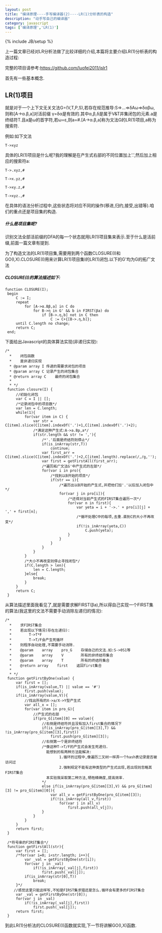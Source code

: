 ```yaml
---
layout: post
title: "编译原理----手写编译器(2)----LR(1)分析表的构造"
description: "动手写自己的编译器"
category: javascript
tags: ['编译原理','LR(1)']
---
```

{% include JB/setup %}

上一篇文章已经对LR分析法做了比较详细的介绍,本篇将主要介绍LR(1)分析表的构造过程:

完整的项目请参考:https://github.com/luofei2011/jslr1

首先有一些基本概念.

## LR(1)项目

就是对于一个上下文无关文法G=(V,T,P,S),若存在规范推导:S=>...=>δAω=>δαβω,则称[A->α.β,a]对活前缀 γ=δα是有效的.其中α,β,δ是属于V&T并集闭包的元素.a是终结符T.且a是ω的首字符,若ω=ε,则a=#.[A->α.β,a]称为文法G的LR(1)项目,a称为搜索符.

例如:如下文法

    T->xyz

具体的LR(1)项目是什么呢?我的理解是在产生式右部的不同位置加上'.',然后加上相应的搜索符a:

    T->.xyz,#

    T->x.yz,#

    T->xy.z,#

    T->xyz.,#

在具体的语法分析过程中,这些状态将对应不同的操作(移进,归约,接受,出错等).咱们的重点还是项目集的构造.

##### 什么是项目集呢?

识别文法全部活前缀的DFA的每一个状态就用LR(1)项目集来表示.至于什么是活前缀,前面一篇文章有提到.

为了构造文法的LR(1)项目集,需要用到两个函数CLOSURE(I)和GO(I,X).CLOSURE(I)用来计算LR(1)项目集I的LR(1)闭包.以下的G'均为G的拓广文法

##### CLOSURE(I)的算法描述如下:

    function CLOSURE(I);
     begin
         C := I;
         repeat
             for [A->α.Bβ,a] in C do
                 for B->η in G' && b in FIRST(βa) do
                     if [B->.η,b] not in C then 
                         C := C+{[B->.η,b]};
         until C.length no change;
         return C;
     end;

下面给出Javascript的具体算法实现(非递归实现):

    /*
      *    闭包函数
      *    是非递归实现
      * @param array I 传递的需要求闭包的项目
      * @param array C 记录产生的闭包集合
      * @return array C    最终的闭包集合
      *
      * */
     function closure(I) {
         //初始化闭包
         var C = I || [];    
         /*记录闭包中的项目数*/
         var len = C.length;
         while(1){
             for(var item in C) {
                 var str = C[item].slice(C[item].indexOf('.')+1,C[item].indexOf('.')+2);
                 /*满足这种产生式:A->a.Bp,a*/
                 if(str.length && str != ','){
                     /*'.'后面是终结符则停止*/
                     if(is_inArray(str,T))
                         continue;
                     var first_arr = C[item].slice(C[item].indexOf('.')+2,C[item].length).replace(/,/g,'');
                     var first = getFirstAll(first_arr);
                     /*遍历拓广文法G'中产生式的左部*/
                     for(var i in pro){
                         /*找到以B开始的项目*/
                         if(str == i){
                             /*遍历出以B开始的产生式,并把他们加'.'以后加入闭包中*/
                             for(var j in pro[i]){
                                 /*还得对当前产生式的FIRST集合遍历一次*/
                                 for(var n in first){
                                     var yeta = i + '->.' + pro[i][j] + ',' + first[n];
                                     /*循环处理C中的每项,去重.直到C的大小不再改变*/
                                     if(!is_inArray(yeta,C))
                                         C.push(yeta);
                                 }
                             }
                         }
                     }
                 }
             }
             /*大小不再改变则停止寻找闭包*/
             if(C.length > len){
                 len = C.length;
             }else{
                 break;
             }
         }
         return C;
     }

从算法描述里面我看见了,就是需要求解FIRST(βa),所以得自己实现一个FIRST集的算法(我这里的文法不需要手动消除左递归的情况):

    /*
      *    求FIRST集合
      *    若出现以下情况(存在左递归):
      *        T->T*F
      *        T->T/F会产生死循环
      *    则程序自动处理,不需要手动消除.
      *    @param    array    pro_G    存储自己的文法.如:S->0S1等
      *    @param    array    V        所有的非终结符集合
      *    @param    array    T        所有的终结符集合
      *    @return array    first    返回first集合
      *
      * */
     function getFirstByOne(value) {
         var first = [];    
         if(is_inArray(value,T) || value == '#')
             first.push(value);
         if(is_inArray(value,V)){
             //找出所有的X->a/X->Y型产生式
             var all_x = [];
             for(var item in pro_G){
                 //产生式的右部
                 if(pro_G[item][0] == value){
                     //右侧是终结符并且没有加入first集合的情况下
                     if(is_inArray(pro_G[item][3],T) && !is_inArray(pro_G[item][3],first))
                         first.push(pro_G[item][3]);
                     //右侧第一个是非终结符
                     /*像这种T->T/F的产生式会发生死递归.
                       能想到的有两种方法能解决:
                             1.循环的过程中,像遍历二叉树一样弄一个hash表记录是否被访问过
                             2.强制规定不能有这种类型的产生式出现,若出现则忽略其FIRST集合
                       本实验我采取第二种方法,牺牲精确度,提高效率.
                     */
                     else if(is_inArray(pro_G[item][3],V) && pro_G[item][3] != pro_G[item][0]){
                         var all_v = getFirstByOne(pro_G[item][3]);
                         if(!is_inArray(all_v,first))
                             for(var j in all_v)
                                 first.push(all_v[j]);
                     }
                 }
             }
         }
         return first;
     }
     
     /*符号串的FIRST集合*/
     function getFirstAll(str){
         var first = [];
         /*for(var i=0; i<str.length; i++){
             var _val = getFirstByOne(str[i]);
             for(var j in _val)
                 if(!is_inArray(_val[j],first))
                     first.push(_val[j]);
             if(is_inArray(str[0],T))
                 break;
         }*/
        //感觉这里只能这样写,不知是FIRST集求错还是怎么.循环会有更多的FIRST集合
         var _val = getFirstByOne(str[0]);
         for(var j in _val)
             if(!is_inArray(_val[j],first))
                 first.push(_val[j]);
         return first;
     }

到此LR(1)分析法的CLOSURE(I)函数就实现,下一节将讲解GO(I,X)函数.
